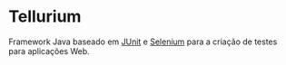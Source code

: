 # Tellurium

Framework Java baseado em [JUnit](http://junit.org) e [Selenium](http://www.seleniumhq.org/) para a criação de testes para aplicações Web.
